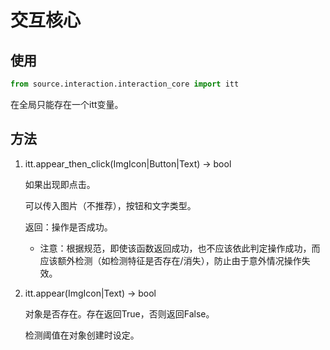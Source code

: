 # 交互核心

## 使用

```python
from source.interaction.interaction_core import itt
```

在全局只能存在一个itt变量。

## 方法

1. itt.appear_then_click(ImgIcon|Button|Text) -> bool

   如果出现即点击。

   可以传入图片（不推荐），按钮和文字类型。

   返回：操作是否成功。

   - 注意：根据规范，即使该函数返回成功，也不应该依此判定操作成功，而应该额外检测（如检测特征是否存在/消失），防止由于意外情况操作失效。

2. itt.appear(ImgIcon|Text) -> bool

   对象是否存在。存在返回True，否则返回False。

   检测阈值在对象创建时设定。
